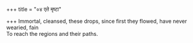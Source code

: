 +++
title = "०४ एते मृष्टा"

+++
Immortal, cleansed, these drops, since first they flowed, have never wearied, fain  
     To reach the regions and their paths.
